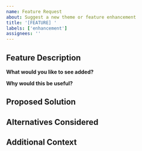```yaml
---
name: Feature Request
about: Suggest a new theme or feature enhancement
title: '[FEATURE] '
labels: ['enhancement']
assignees: ''
---
```


## Feature Description

**What would you like to see added?**  
<!-- Clear description of the feature or new theme -->

**Why would this be useful?**  
<!-- Explain the use case and benefits -->

## Proposed Solution

<!-- How do you envision this working? -->

## Alternatives Considered

<!-- Are there workarounds or alternative approaches? -->

## Additional Context

<!-- Screenshots, mockups, or examples from other themes/extensions -->
